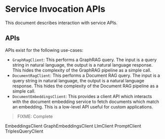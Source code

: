 
# Service Invocation APIs

This document describes interaction with service APIs.

## APIs

APIs exist for the following use-cases:

- `GraphRagClient`: This performs a GraphRAG query.  The input is a query
  string in natural language, the output is a natural language response.
  This hides the complexity of the GraphRAG pipeline as a simple
  call.
- `DocumentRagClient`: This performs a Document RAG query.  The input is a
  query string in natural language, the output is a natural language response.
  This hides the complexity of the Document RAG pipeline as a simple
  call.
- `DocumentEmbeddingsClient`: This provides a client API which
  interacts with the document embedding service to fetch documents which
  match an embedding.  This is a low-level API useful for custom
  applications.

> FIXME: Complete

EmbeddingsClient
GraphEmbeddingsClient
LlmClient
PromptClient
TriplesQueryClient

